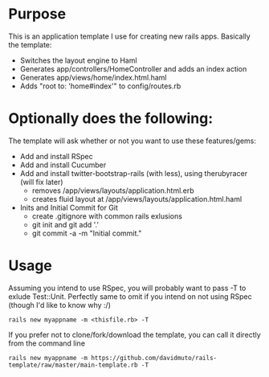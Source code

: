 Purpose
==============

This is an application template I use for creating new rails apps. Basically the template:

- Switches the layout engine to Haml
- Generates app/controllers/HomeController and adds an index action
- Generates app/views/home/index.html.haml
- Adds "root to: 'home#index'" to config/routes.rb

Optionally does the following:
==============================

The template will ask whether or not you want to use these features/gems:

- Add and install RSpec
- Add and install Cucumber
- Add and install twitter-bootstrap-rails (with less), using therubyracer (will fix later)
	- removes /app/views/layouts/application.html.erb
	- creates fluid layout at /app/views/layouts/application.html.haml
- Inits and Initial Commit for Git
	- create .gitignore with common rails exlusions
	- git init and git add '.'
	- git commit -a -m "Initial commit."

Usage
=====

Assuming you intend to use RSpec, you will probably want to pass -T to exlude Test::Unit. Perfectly same to
omit if you intend on not using RSpec (though I'd like to know why :/)

`rails new myappname -m <thisfile.rb> -T`

If you prefer not to clone/fork/download the template, you can call it directly from the command line

`rails new myappname -m https://github.com/davidmuto/rails-template/raw/master/main-template.rb -T`
